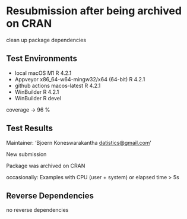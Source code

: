 # Resubmission after being archived on CRAN

clean up package dependencies

## Test Environments
* local macOS M1 R 4.2.1
* Appveyor x86_64-w64-mingw32/x64 (64-bit) R 4.2.1
* github actions macos-latest R 4.2.1
* WinBuilder R 4.2.1
* WinBuilder R devel

coverage -> 96 %


## Test Results

Maintainer: ‘Bjoern Koneswarakantha <datistics@gmail.com>’

New submission

Package was archived on CRAN

occasionally:
Examples with CPU (user + system) or elapsed time > 5s

## Reverse Dependencies

no reverse dependencies